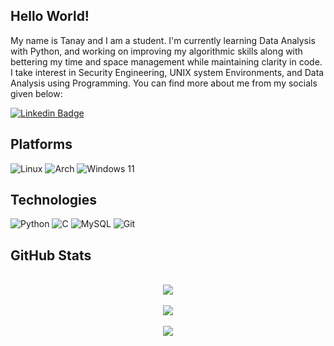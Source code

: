 ## Hello World!

My name is Tanay and I am a student. I'm currently learning Data Analysis with Python, and working on improving my algorithmic skills along with bettering my time and space management while maintaining clarity in code. I take interest in Security Engineering, UNIX system Environments, and Data Analysis using Programming. You can find more about me from my socials given below:

[![Linkedin Badge](https://img.shields.io/badge/-LinkedIn-blue?style=for-the-badge&logo=Linkedin&logoColor=white&link=https://www.linkedin.com/in/tanay-m-a78243247/)](https://www.linkedin.com/in/tanay-m-a78243247/)

## Platforms 

![Linux](https://img.shields.io/badge/Linux-FCC624?style=for-the-badge&logo=linux&logoColor=black)
![Arch](https://img.shields.io/badge/Arch%20Linux-1793D1?logo=arch-linux&logoColor=fff&style=for-the-badge)
![Windows 11](https://img.shields.io/badge/Windows%2011-%230079d5.svg?style=for-the-badge&logo=Windows%2011&logoColor=white)
<!-- ![Debian](https://img.shields.io/badge/Debian-D70A53?style=for-the-badge&logo=debian&logoColor=white) -->


## Technologies
![Python](https://img.shields.io/badge/-Python-black?style=for-the-badge&logo=Python)
![C](https://img.shields.io/badge/c-%2300599C.svg?style=for-the-badge&logo=c&logoColor=white)
![MySQL](https://img.shields.io/badge/-MySQL-black?style=for-the-badge&logo=mysql)
![Git](https://img.shields.io/badge/-Git-black?style=for-the-badge&logo=git)

## GitHub Stats
<br>
<div align="center">
  <img src="https://github-readme-streak-stats.herokuapp.com/?user=Wanderer0074348&theme=cobalt"/>
</div>
<br>
<div align="center">
  <img src="https://github-readme-stats.vercel.app/api?username=Wanderer0074348&count_private=true&show_icons=true&include_all_commits=true&theme=cobalt"/>
</div>
<br>
<div align="center">
  <img src="https://github-readme-stats.vercel.app/api/top-langs/?username=Wanderer0074348&hide=TeX&theme=cobalt"/>
</div>



